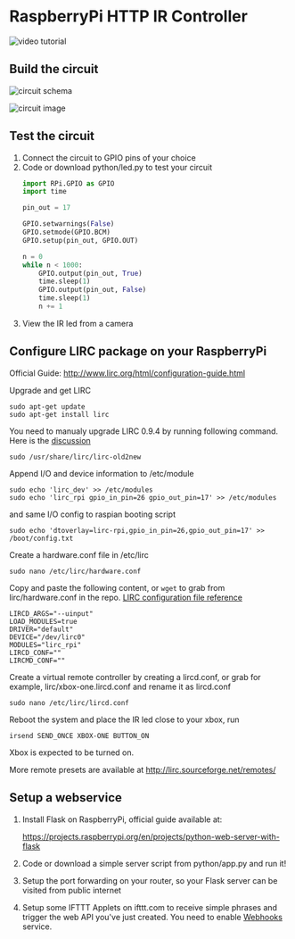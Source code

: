 # RaspberryPi HTTP IR Controller

![video tutorial](https://youtu.be/l8nb9gdubtA "video- tutorial")

## Build the circuit

![circuit schema](https "circuit schema")

![circuit image](https "circuit image")

## Test the circuit

1. Connect the circuit to GPIO pins of your choice
1. Code or download python/led.py to test your circuit
    ```python
    import RPi.GPIO as GPIO
    import time

    pin_out = 17

    GPIO.setwarnings(False)
    GPIO.setmode(GPIO.BCM)
    GPIO.setup(pin_out, GPIO.OUT)

    n = 0
    while n < 1000:
        GPIO.output(pin_out, True)
        time.sleep(1)
        GPIO.output(pin_out, False)
        time.sleep(1)
        n += 1
    ```
1. View the IR led from a camera

## Configure LIRC package on your RaspberryPi

Official Guide: http://www.lirc.org/html/configuration-guide.html

Upgrade and get LIRC

    sudo apt-get update
    sudo apt-get install lirc

You need to manualy upgrade LIRC 0.9.4 by running following command. Here is the [discussion](https://www.raspberrypi.org/forums/viewtopic.php?f=28&t=192891#p1212574)

    sudo /usr/share/lirc/lirc-old2new

Append I/O and device information to /etc/module

    sudo echo 'lirc_dev' >> /etc/modules
    sudo echo 'lirc_rpi gpio_in_pin=26 gpio_out_pin=17' >> /etc/modules

and same I/O config to raspian booting script

    sudo echo 'dtoverlay=lirc-rpi,gpio_in_pin=26,gpio_out_pin=17' >> /boot/config.txt

Create a hardware.conf file in /etc/lirc

    sudo nano /etc/lirc/hardware.conf

Copy and paste the following content, or `wget` to grab from lirc/hardware.conf in the repo. [LIRC configuration file reference](https://www.mythtv.org/wiki/Ubuntu_lirc_configuration_files)

    LIRCD_ARGS="--uinput"
    LOAD_MODULES=true
    DRIVER="default"
    DEVICE="/dev/lirc0"
    MODULES="lirc_rpi"
    LIRCD_CONF=""
    LIRCMD_CONF=""

Create a virtual remote controller by creating a lircd.conf, or grab for example,  lirc/xbox-one.lircd.conf and rename it as lircd.conf

    sudo nano /etc/lirc/lircd.conf

Reboot the system and place the IR led close to your xbox, run

    irsend SEND_ONCE XBOX-ONE BUTTON_ON

Xbox is expected to be turned on. 

More remote presets are available at http://lirc.sourceforge.net/remotes/

## Setup a webservice

1. Install Flask on RaspberryPi, official guide available at:

    https://projects.raspberrypi.org/en/projects/python-web-server-with-flask


1. Code or download a simple server script from python/app.py and run it!
1. Setup the port forwarding on your router, so your Flask server can be visited from public internet
1. Setup some IFTTT Applets on ifttt.com to receive simple phrases and trigger the web API you've just created. You need to enable [Webhooks](https://ifttt.com/maker_webhooks) service.
